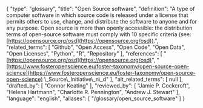{
    "type": "glossary",
    "title": "Open Source software",
    "definition": "A type of computer software in which source code is released under a license that permits others to use, change, and distribute the software to anyone and for any purpose. Open source is more than openly accessible: the distribution terms of open-source software must comply with 10 specific criteria (see: [https://opensource.org/osd](https://opensource.org/osd)).",
    "related_terms": [
        "Github",
        "Open Access",
        "Open Code",
        "Open Data",
        "Open Licenses",
        "Python",
        "R",
        "Repository"
    ],
    "references": [
        "[https://opensource.org/osd](https://opensource.org/osd)",
        "[https://www.fosteropenscience.eu/foster-taxonomy/open-source-open-science](https://www.fosteropenscience.eu/foster-taxonomy/open-source-open-science) \\_Source\\_Initiative\\_n\\_d"
    ],
    "alt_related_terms": [
        null
    ],
    "drafted_by": [
        "Connor Keating"
    ],
    "reviewed_by": [
        "Jamie P. Cockcroft",
        "Helena Hartmann",
        "Charlotte R. Pennington",
        "Andrew J. Stewart"
    ],
    "language": "english",
    "aliases": [
        "/glossary/open_source_software"
    ]
}
